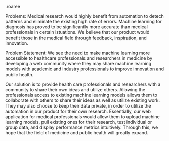 .roaree

Problems: Medical research would highly benefit from automation to detech patterns and eliminate the existing high rate of errors. Machine learning for diagnosis has proved to be significantly more accurate than medical professionals in certain istuations. We believe that our product would benefit those in the medical field through feedback, inspiration, and innovation.

Problem Statement: We see the need to make machine learning more accessible to healthcare professionals and researchers in medicine by developing a web community where they may share machine learning models with academic and industry professionals to improve innovation and public health.

Our solution is to provide health care professionals and researchers with a community to share their own ideas and utilize others. Allowing the professionals access to existing machine learning models allows them to collaborate with others to share their ideas as well as utilize existing work. They may also choose to keep their data private, in order to utilize the automation in our product for their own research. Essentially, our web application for medical professionals would allow them to upload machine learning models, pull existing ones for their research, test individual or group data, and display performance metrics intuitively. Through this, we hope that the field of medicine and public health will greatly expand.
